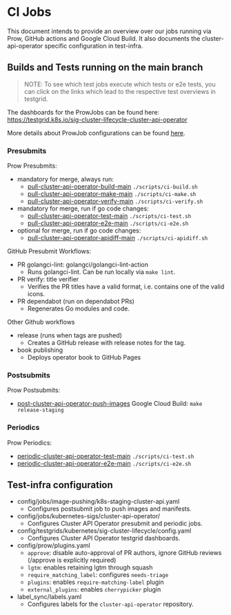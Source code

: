 # CI Jobs

This document intends to provide an overview over our jobs running via Prow, GitHub actions and Google Cloud Build.
It also documents the cluster-api-operator specific configuration in test-infra.

## Builds and Tests running on the main branch

> NOTE: To see which test jobs execute which tests or e2e tests, you can click on the links which lead to the respective test overviews in testgrid.

The dashboards for the ProwJobs can be found here: https://testgrid.k8s.io/sig-cluster-lifecycle-cluster-api-operator

More details about ProwJob configurations can be found [here](https://github.com/kubernetes/test-infra/tree/master/config/jobs/kubernetes-sigs/cluster-api-operator).

### Presubmits

Prow Presubmits:
* mandatory for merge, always run:
  * [pull-cluster-api-operator-build-main] `./scripts/ci-build.sh`
  * [pull-cluster-api-operator-make-main] `./scripts/ci-make.sh`
  * [pull-cluster-api-operator-verify-main] `./scripts/ci-verify.sh`
* mandatory for merge, run if go code changes:
  * [pull-cluster-api-operator-test-main] `./scripts/ci-test.sh`
  * [pull-cluster-api-operator-e2e-main] `./scripts/ci-e2e.sh`
* optional for merge, run if go code changes:
  * [pull-cluster-api-operator-apidiff-main] `./scripts/ci-apidiff.sh`

GitHub Presubmit Workflows:
* PR golangci-lint: golangci/golangci-lint-action
  * Runs golangci-lint. Can be run locally via `make lint`.
* PR verify: title verifier
  * Verifies the PR titles have a valid format, i.e. contains one of the valid icons.
* PR dependabot (run on dependabot PRs)
  * Regenerates Go modules and code.
  
Other Github workflows
* release (runs when tags are pushed)
  * Creates a GitHub release with release notes for the tag.
* book publishing
  * Deploys operator book to GitHub Pages

### Postsubmits

Prow Postsubmits:
* [post-cluster-api-operator-push-images] Google Cloud Build: `make release-staging`

### Periodics

Prow Periodics:
* [periodic-cluster-api-operator-test-main] `./scripts/ci-test.sh`
* [periodic-cluster-api-operator-e2e-main] `./scripts/ci-e2e.sh`

## Test-infra configuration

* config/jobs/image-pushing/k8s-staging-cluster-api.yaml
  * Configures postsubmit job to push images and manifests.
* config/jobs/kubernetes-sigs/cluster-api-operator/
  * Configures Cluster API Operator presubmit and periodic jobs.
* config/testgrids/kubernetes/sig-cluster-lifecycle/config.yaml
  * Configures Cluster API Operator testgrid dashboards.
* config/prow/plugins.yaml
  * `approve`: disable auto-approval of PR authors, ignore GitHub reviews (/approve is explicitly required)
  * `lgtm`: enables retaining lgtm through squash
  * `require_matching_label`: configures `needs-triage`
  * `plugins`: enables `require-matching-label` plugin
  * `external_plugins`: enables `cherrypicker` plugin
* label_sync/labels.yaml
  * Configures labels for the `cluster-api-operator` repository.

<!-- links -->
[pull-cluster-api-operator-build-main]: https://testgrid.k8s.io/sig-cluster-lifecycle-cluster-api-operator#capi-operator-pr-build-main
[pull-cluster-api-operator-make-main]: https://testgrid.k8s.io/sig-cluster-lifecycle-cluster-api-operator#capi-operator-pr-make-main
[pull-cluster-api-operator-verify-main]: https://testgrid.k8s.io/sig-cluster-lifecycle-cluster-api-operator#capi-operator-pr-verify-main
[pull-cluster-api-operator-test-main]: https://testgrid.k8s.io/sig-cluster-lifecycle-cluster-api-operator#capi-operator-pr-test-main
[pull-cluster-api-operator-e2e-main]: https://testgrid.k8s.io/sig-cluster-lifecycle-cluster-api-operator#capi-operator-pr-e2e-main
[pull-cluster-api-operator-apidiff-main]: https://testgrid.k8s.io/sig-cluster-lifecycle-cluster-api-operator#capi-operator-pr-apidiff-main
[post-cluster-api-operator-push-images]: https://testgrid.k8s.io/sig-cluster-lifecycle-image-pushes#post-cluster-api-operator-push-images
[periodic-cluster-api-operator-test-main]: https://testgrid.k8s.io/sig-cluster-lifecycle-cluster-api-operator#capi-operator-test-main
[periodic-cluster-api-operator-e2e-main]: https://testgrid.k8s.io/sig-cluster-lifecycle-cluster-api-operator#capi-operator-e2e-main